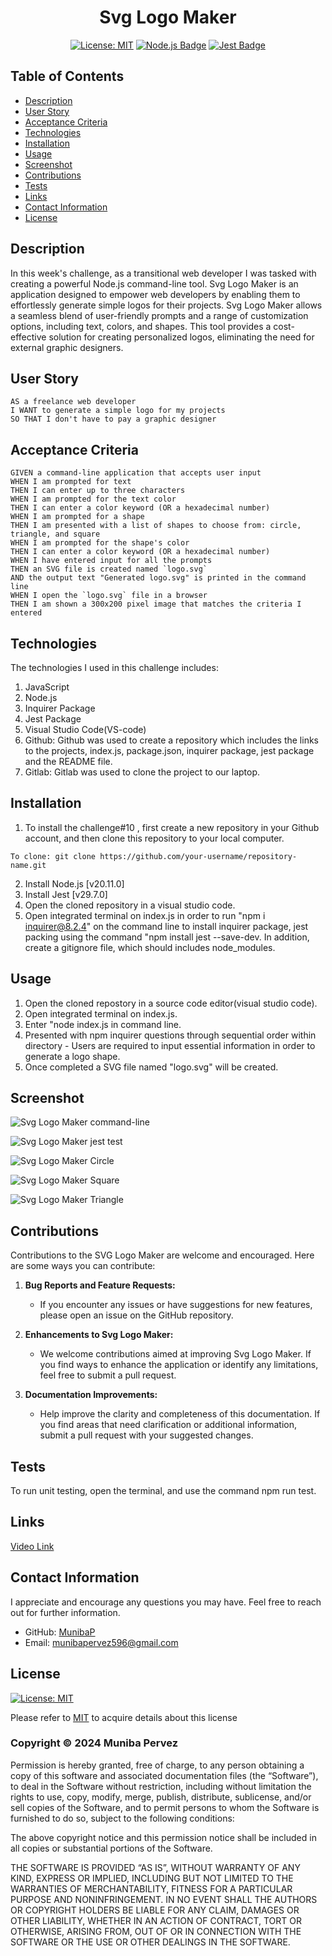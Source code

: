 <div align ="center">

# Svg Logo Maker

[![License: MIT](https://img.shields.io/badge/License-MIT-yellow.svg)](https://opensource.org/licenses/MIT)
[![Node.js Badge](https://img.shields.io/badge/Node.js-393?logo=nodedotjs&logoColor=fff&style=flat)](https://nodejs.org/en) 
[![Jest Badge](https://img.shields.io/badge/Jest-C21325?logo=jest&logoColor=fff&style=flat)](https://jestjs.io/)

</div>

## Table of Contents
- [Description](#description)
- [User Story](#user-story)
- [Acceptance Criteria](#acceptance-criteria)
- [Technologies](#technologies)
- [Installation](#installation)
- [Usage](#usage)
- [Screenshot](#screenshot)
- [Contributions](#contributions)
- [Tests](#tests)
- [Links](#links)
- [Contact Information](#contact-information)
- [License](#license)

## Description
In this week's challenge, as a transitional web developer I was tasked with creating a powerful Node.js command-line tool. Svg Logo Maker is an application designed to empower web developers by enabling them to effortlessly generate simple logos for their projects. Svg Logo Maker allows a seamless blend of user-friendly prompts and a range of customization options, including text, colors, and shapes. This tool provides a cost-effective solution for creating personalized logos, eliminating the need for external graphic designers.

## User Story
```
AS a freelance web developer
I WANT to generate a simple logo for my projects
SO THAT I don't have to pay a graphic designer

```

## Acceptance Criteria
```
GIVEN a command-line application that accepts user input
WHEN I am prompted for text
THEN I can enter up to three characters
WHEN I am prompted for the text color
THEN I can enter a color keyword (OR a hexadecimal number)
WHEN I am prompted for a shape
THEN I am presented with a list of shapes to choose from: circle, triangle, and square
WHEN I am prompted for the shape's color
THEN I can enter a color keyword (OR a hexadecimal number)
WHEN I have entered input for all the prompts
THEN an SVG file is created named `logo.svg`
AND the output text "Generated logo.svg" is printed in the command line
WHEN I open the `logo.svg` file in a browser
THEN I am shown a 300x200 pixel image that matches the criteria I entered

```

## Technologies
The technologies I used in this challenge includes:

1. JavaScript
2. Node.js
3. Inquirer Package
4. Jest Package
5. Visual Studio Code(VS-code)
6. Github: Github was used to create a repository which includes the links to the projects, index.js, package.json, inquirer package, jest package and the README file.
7. Gitlab: Gitlab was used to clone the project to our laptop.

## Installation
1. To install the challenge#10 , first create a new repository in your Github account, and then clone this repository to your local computer. 
```
To clone: git clone https://github.com/your-username/repository-name.git   
```           
2. Install Node.js [v20.11.0]
3. Install Jest [v29.7.0]
4. Open the cloned repository in a visual studio code. 
5. Open integrated terminal on index.js in order to run "npm i inquirer@8.2.4" on the command line to install inquirer package, jest packing using the command "npm install jest --save-dev. In addition, create a gitignore file, which should includes node_modules.

## Usage
1. Open the cloned repostory in a source code editor(visual studio code). 
2. Open integrated terminal on index.js. 
3. Enter "node index.js in command line. 
4. Presented with npm inquirer questions through sequential order within directory - Users are required to input essential information in order to generate a logo shape. 
5. Once completed a SVG file named "logo.svg" will be created.

## Screenshot
![Svg Logo Maker command-line](/images/svg_logo_maker_first.png)

![Svg Logo Maker jest test](/images/svg_logo_maker_jest.png)

![Svg Logo Maker Circle](/examples/logo_svg_circle.png)

![Svg Logo Maker Square](/examples/logo_svg_square.png)

![Svg Logo Maker Triangle](/examples/logo_svg_triangle.png)

## Contributions
Contributions to the SVG Logo Maker are welcome and encouraged. Here are some ways you can contribute:

1. **Bug Reports and Feature Requests:**
    - If you encounter any issues or have suggestions for new features, please open an issue on the GitHub repository.
    
2. **Enhancements to Svg Logo Maker:**
    - We welcome contributions aimed at improving Svg Logo Maker. If you find ways to enhance the application or identify any limitations, feel free to submit a pull request.

3. **Documentation Improvements:**
    - Help improve the clarity and completeness of this documentation. If you find areas that need clarification or additional information, submit a pull request with your suggested changes.

## Tests
To run unit testing, open the terminal, and use the command npm run test.

## Links

[Video Link](https://drive.google.com/file/d/1WNWaVTRO_psxRfSR29JP068MONVcdliW/view?usp=sharing)
  
## Contact Information
I appreciate and encourage any questions you may have. Feel free to reach out for further information.

- GitHub: [MunibaP](https://github.com/MunibaP)
- Email: munibapervez596@gmail.com

## License

[![License: MIT](https://img.shields.io/badge/License-MIT-yellow.svg)](https://opensource.org/licenses/MIT)

Please refer to [MIT]() to acquire details about this license

### Copyright © 2024 Muniba Pervez

Permission is hereby granted, free of charge, to any person obtaining a copy of this software and associated documentation files (the “Software”), to deal in the Software without restriction, including without limitation the rights to use, copy, modify, merge, publish, distribute, sublicense, and/or sell copies of the Software, and to permit persons to whom the Software is furnished to do so, subject to the following conditions:

The above copyright notice and this permission notice shall be included in all copies or substantial portions of the Software.

THE SOFTWARE IS PROVIDED “AS IS”, WITHOUT WARRANTY OF ANY KIND, EXPRESS OR IMPLIED, INCLUDING BUT NOT LIMITED TO THE WARRANTIES OF MERCHANTABILITY, FITNESS FOR A PARTICULAR PURPOSE AND NONINFRINGEMENT. IN NO EVENT SHALL THE AUTHORS OR COPYRIGHT HOLDERS BE LIABLE FOR ANY CLAIM, DAMAGES OR OTHER LIABILITY, WHETHER IN AN ACTION OF CONTRACT, TORT OR OTHERWISE, ARISING FROM, OUT OF OR IN CONNECTION WITH THE SOFTWARE OR THE USE OR OTHER DEALINGS IN THE SOFTWARE.
